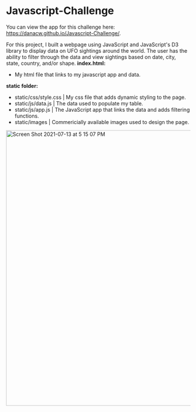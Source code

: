 # Javascript-Challenge
You can view the app for this challenge here: https://danacw.github.io/Javascript-Challenge/.

For this project, I built a webpage using JavaScript and JavaScript's D3 library to display data on UFO sightings around the world. The user has the ability to filter through the data and view sightings based on date, city, state, country, and/or shape. 
**index.html:**
  - My html file that links to my javascript app and data.

**static folder:**
  - static/css/style.css | My css file that adds dynamic styling to the page.
  - static/js/data.js | The data used to populate my table.
  - static/js/app.js | The JavaScript app that links the data and adds filtering functions.
  - static/images | Commericially available images used to design the page.   

<img width="753" alt="Screen Shot 2021-07-13 at 5 15 07 PM" src="https://user-images.githubusercontent.com/26308909/125541184-b49f5e28-a3bb-47ea-bb61-9f7693272389.png">
